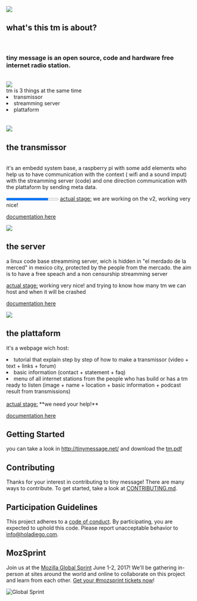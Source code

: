 <img src="http://lowlives.net/tinymessage/images/tm2.png">

## what's this tm is about? 
<br>
<h3>tiny message is an open source, code and hardware free internet radio station.</h3>
<br>
<img src="http://lowlives.net/tinymessage/images/tm1.png">
<br> tm is 3 things at the same time
<li>transmissor</li>
<li>streamming server</li>
<li>plattaform</li>
<br>
<br>

<img src="http://lowlives.net/tinymessage/images/tm3.png">

## the transmissor
<br>it's an embedd system base, a raspberry pi with some add elements who help us to have communication with the context ( wifi and a sound imput) with the streamming server (code) and one direction communication with the plattaform by sending meta data. 

<progress value="80" max="100">
</progress>
<u>actual stage:</u> we are working on the v2, working very nice!

[documentation here](transmissor)

<img src="http://lowlives.net/tinymessage/images/server.png">

## the server
a linux code base streamming server, wich is hidden in "el merdado de la merced" in mexico city, protected by the people from the mercado. the aim is to have a free speach and a non censurship streamming server
<br>

<u>actual stage:</u> working very nice! and trying to know how many tm we can host and when it will be crashed

[documentation here](Server)

<img src="http://lowlives.net/tinymessage/images/plattaform.png">

## the plattaform
it's a webpage wich host:
<li>tutorial that explain step by step of how to make a transmissor (video + text + links + forum)</li>
<li>basic information (contact + statement + faq)</li>
<li>menu of all internet stations from the people who has build or has a tm ready to listen (image + name + location + basic information     + podcast result from transmissions)</li>
<br>
<u>actual stage:</u> **we need your help!**

[documentation here](plattaform)
 
## Getting Started
you can take a look in http://tinymessage.net/ and download the [tm.pdf](tm.pdf)

## Contributing

Thanks for your interest in contributing to tiny message! There are many ways to contribute. To get started, take a look at [CONTRIBUTING.md](CONTRIBUTING.md).

## Participation Guidelines

This project adheres to a [code of conduct](CODE_OF_CONDUCT.md). By participating, you are expected to uphold this code. Please report unacceptable behavior to info@holadiego.com.

## MozSprint

Join us at the [Mozilla Global Sprint](http://mozilla.github.io/global-sprint/) June 1-2, 2017! We'll be gathering in-person at sites around the world and online to collaborate on this project and learn from each other. [Get your #mozsprint tickets now](http://mozilla.github.io/global-sprint/)!

![Global Sprint](https://cloud.githubusercontent.com/assets/617994/24632585/b2b07dcc-1892-11e7-91cf-f9e473187cf7.png)
